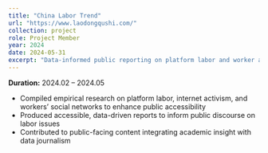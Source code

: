 ```yaml
---
title: "China Labor Trend"
url: "https://www.laodongqushi.com/"
collection: project
role: Project Member
year: 2024
date: 2024-05-31
excerpt: "Data-informed public reporting on platform labor and worker activism in China."
---
```


**Duration:** 2024.02 – 2024.05

- Compiled empirical research on platform labor, internet activism, and workers’ social networks to enhance public accessibility  
- Produced accessible, data-driven reports to inform public discourse on labor issues  
- Contributed to public-facing content integrating academic insight with data journalism

